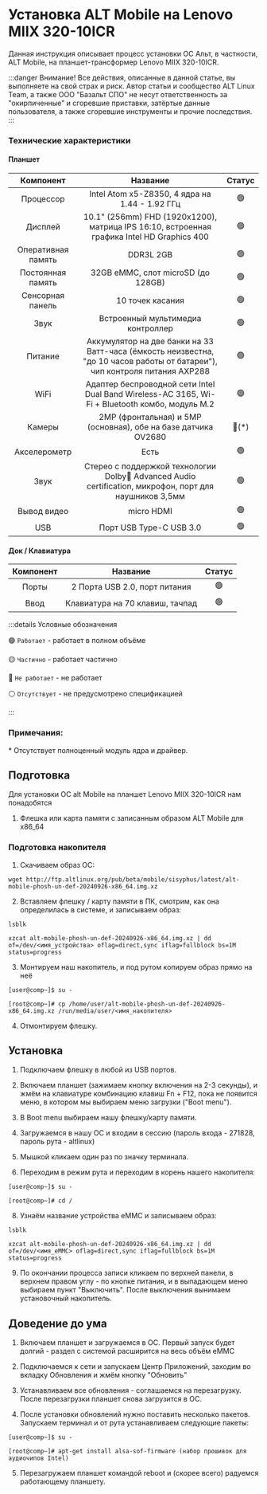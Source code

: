# Установка ALT Mobile на Lenovo MIIX 320-10ICR

Данная инструкция описывает процесс установки ОС Альт, в частности, ALT Mobile, на планшет-трансформер Lenovo MIIX 320-10ICR.

:::danger Внимание!
Все действия, описанные в данной статье, вы выполняете на свой страх и риск. Автор статьи и сообщество ALT Linux Team, а также ООО "Базальт СПО" не несут ответственность за "окирпиченные" и сгоревшие приставки, затёртые данные пользователя, а также сгоревшие инструменты и прочие последствия.
:::

### Технические характеристики

#### Планшет

|     Компонент      |                                                          Название                                                           |      Статус      |
| :----------------: | :-------------------------------------------------------------------------------------------------------------------------: | :--------------: |
|     Процессор      |                                       Intel Atom x5-Z8350, 4 ядра на 1.44 - 1.92 ГГц                                        |  :green_circle:  |
|      Дисплей       |                 10.1" (256mm) FHD (1920x1200), матрица IPS 16:10, встроенная графика Intel HD Graphics 400                  |  :green_circle:  |
| Оперативная память |                                                          DDR3L 2GB                                                          |  :green_circle:  |
| Постоянная память  |                                             32GB eMMC, слот microSD (до 128GB)                                              |  :green_circle:  |
|  Сенсорная панель  |                                                      10 точек касания                                                       |  :green_circle:  |
|        Звук        |                                              Встроенный мультимедиа контроллер                                              |  :green_circle:  |
|      Питание       | Аккумулятор на две банки на 33 Ватт-часа (ёмкость неизвестна, "до 10 часов работы от батареи"), чип контроля питания AXP288 |  :green_circle:  |
|        WiFi        |               Адаптер беспроводной сети Intel Dual Band Wireless-AC 3165, Wi-Fi + Bluetooth комбо, модуль M.2               |  :green_circle:  |
|       Камеры       |                               2MP (фронтальная) и 5MP (основная), обе на базе датчика OV2680                                | :red_circle:(\*) |
|    Акселерометр    |                                                            Есть                                                             |  :green_circle:  |
|        Звук        |           Стерео с поддержкой технологии Dolby Advanced Audio certification, микрофон, порт для наушников 3,5мм            |  :green_circle:  |
|    Вывод видео     |                                                         micro HDMI                                                          |  :green_circle:  |
|        USB         |                                                   Порт USB Type-C USB 3.0                                                   |  :green_circle:  |

#### Док / Клавиатура

| Компонент |            Название             |     Статус     |
| :-------: | :-----------------------------: | :------------: |
|   Порты   |  2 Порта USB 2.0, порт питания  | :green_circle: |
|   Ввод    | Клавиатура на 70 клавиш, тачпад | :green_circle: |

:::details Условные обозначения

:green_circle: `Работает` - работает в полном объёме

:yellow_circle: `Частично` - работает частично

:red_circle: `Не работает` - не работает

:white_circle: `Отсутствует` - не предусмотрено спецификацией

:::

### Примечания:

\* Отсутствует полноценный модуль ядра и драйвер.

## Подготовка

Для установки ОС alt Mobile на планшет Lenovo MIIX 320-10ICR нам понадобятся

1. Флешка или карта памяти с записанным образом ALT Mobile для x86_64

### Подготовка накопителя

1. Скачиваем образ ОС:

```shell
wget http://ftp.altlinux.org/pub/beta/mobile/sisyphus/latest/alt-mobile-phosh-un-def-20240926-x86_64.img.xz
```

2. Вставляем флешку / карту памяти в ПК, смотрим, как она определилась в системе, и записываем образ:

```shell
lsblk

xzcat alt-mobile-phosh-un-def-20240926-x86_64.img.xz | dd of=/dev/<имя_устройства> oflag=direct,sync iflag=fullblock bs=1M status=progress
```

3. Монтируем наш накопитель, и под рутом копируем образ прямо на неё

```shell
[user@comp~]$ su -

[root@comp~]# cp /home/user/alt-mobile-phosh-un-def-20240926-x86_64.img.xz /run/media/user/<имя_накопителя>
```

4. Отмонтируем флешку.

## Установка

1. Подключаем флешку в любой из USB портов.

2. Включаем планшет (зажимаем кнопку включения на 2-3 секунды), и жмём на клавиатуре комбинацию клавиш Fn + F12, пока не появится меню, в котором мы выбираем меню загрузки ("Boot menu").

3. В Boot menu выбираем нашу флешку/карту памяти.

4. Загружаемся в нашу ОС и входим в сессию (пароль входа - 271828, пароль рута - altlinux)

5. Мышкой кликаем один раз по значку терминала.

6. Переходим в режим рута и переходим в корень нашего накопителя:

```shell
[user@comp~]$ su -

[root@comp~]# cd /
```

8. Узнаём название устройства eMMC и записываем образ:

```shell
lsblk

xzcat alt-mobile-phosh-un-def-20240926-x86_64.img.xz | dd of=/dev/<имя_eMMC> oflag=direct,sync iflag=fullblock bs=1M status=progress
```

9. По окончании процесса записи кликаем по верхней панели, в верхнем правом углу - по кнопке питания, и в выпадающем меню выбираем пункт "Выключить". После выключения вынимаем установочный накопитель.

## Доведение до ума

1. Включаем планшет и загружаемся в ОС. Первый запуск будет долгий - раздел с системой расширится на весь объём eMMC

2. Подключаемся к сети и запускаем Центр Приложений, заходим во вкладку Обновления и жмём кнопку "Обновить"

3. Устанавливаем все обновления - соглашаемся на перезагрузку. После перезагрузки планшет снова загрузится в ОС.

4. После установки обновлений нужно поставить несколько пакетов. Запускаем терминал и от рута устанавливаем следующие пакеты:

```shell
[user@comp~]$ su -

[root@comp~]# apt-get install alsa-sof-firmware (набор прошивок для аудиочипов Intel)
```

5. Перезагружаем планшет командой reboot и (скорее всего) радуемся работающему планшету.

